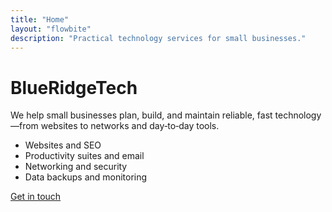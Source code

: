 ```yaml
---
title: "Home"
layout: "flowbite"
description: "Practical technology services for small businesses."
---
```


# BlueRidgeTech

We help small businesses plan, build, and maintain reliable, fast technology—from websites to networks and day‑to‑day tools.

- Websites and SEO
- Productivity suites and email
- Networking and security
- Data backups and monitoring

[Get in touch](/contact)
